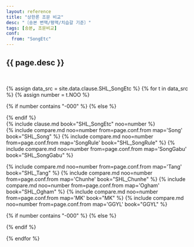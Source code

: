 ```yaml
---
layout: reference
title: "상한론 조문 비교"
desc: "〔송본 변맥/평맥/치습갈 기준〕"
tags: [송본, 조문비교]
conf:
  from: "SongEtc"
---
```


{{ page.desc }}
--------------------

<br>

{% assign data_src = site.data.clause.SHL_SongEtc %}
{% for t in data_src %}
{% assign number = t.NOO %}

{% if number contains "-000" %}
{% else %}
<div id="{{number}}" class="compare-set">
{% endif %}

<div class="origin" markdown="1">
{% include clause.md book="SHL_SongEtc" noo=number %}
</div>

<div class="compared" markdown="1">
{% include compare.md noo=number from=page.conf.from map='Song' book="SHL_Song" %}
{% include compare.md noo=number from=page.conf.from map='SongRule' book="SHL_SongRule" %}
{% include compare.md noo=number from=page.conf.from map='SongGabu' book="SHL_SongGabu" %}


{% include compare.md noo=number from=page.conf.from map='Tang' book="SHL_Tang" %}
{% include compare.md noo=number from=page.conf.from map='Chunhe' book="SHL_Chunhe" %}
{% include compare.md noo=number from=page.conf.from map='Ogham' book="SHL_Ogham" %}
{% include compare.md noo=number from=page.conf.from map='MK' book="MK" %}
{% include compare.md noo=number from=page.conf.from map='GGYL' book="GGYL" %}
</div>

{% if number contains "-000" %}
{% else %}
</div>
{% endif %}

{% endfor %}
